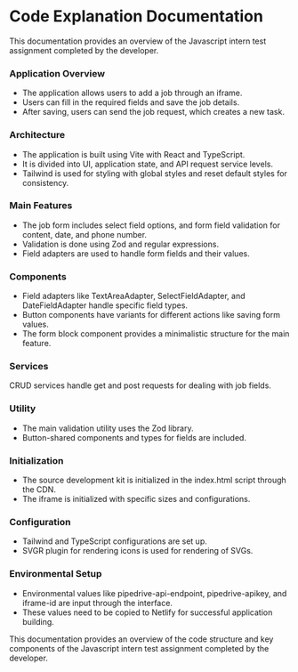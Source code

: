 # Code Explanation Documentation

This documentation provides an overview of the Javascript intern test assignment completed by the developer.

### Application Overview

- The application allows users to add a job through an iframe.
- Users can fill in the required fields and save the job details.
- After saving, users can send the job request, which creates a new task.

### Architecture

- The application is built using Vite with React and TypeScript.
- It is divided into UI, application state, and API request service levels.
- Tailwind is used for styling with global styles and reset default styles for consistency.

### Main Features

- The job form includes select field options, and form field validation for content, date, and phone number.
- Validation is done using Zod and regular expressions.
- Field adapters are used to handle form fields and their values.

### Components

- Field adapters like TextAreaAdapter, SelectFieldAdapter, and DateFieldAdapter handle specific field types.
- Button components have variants for different actions like saving form values.
- The form block component provides a minimalistic structure for the main feature.

### Services

CRUD services handle get and post requests for dealing with job fields.

### Utility

- The main validation utility uses the Zod library.
- Button-shared components and types for fields are included.

### Initialization

- The source development kit is initialized in the index.html script through the CDN.
- The iframe is initialized with specific sizes and configurations.

### Configuration

- Tailwind and TypeScript configurations are set up.
- SVGR plugin for rendering icons is used for rendering of SVGs.

### Environmental Setup

- Environmental values like pipedrive-api-endpoint, pipedrive-apikey, and iframe-id are input through the interface.
- These values need to be copied to Netlify for successful application building.

This documentation provides an overview of the code structure and key components of the Javascript intern test assignment completed by the
developer.


